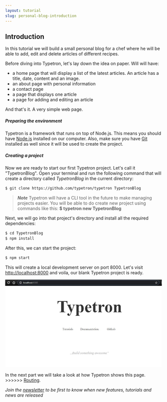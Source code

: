 ```yaml
---
layout: tutorial
slug: personal-blog-introduction
---
```


## Introduction
    
In this tutorial we will build a small personal blog for a chef where he will be able to add, edit and delete articles
of different recipes.

Before diving into Typetron, let's lay down the idea on paper. Will will have:
 - a home page that will display a list of the latest articles. An article has a title, date, content and an image.
 - an about page with personal information
 - a contact page
 - a page that displays one article 
 - a page for adding and editing an article
 
And that's it. A very simple web page.
 
##### Preparing the environment

Typetron is a framework that runs on top of Node.js. This means you should have [Node.js](https://nodejs.org/)
installed on our computer. Also, make sure you have [Git](https://git-scm.com/) installed as well since it will be 
used to create the project. 

##### Creating a project

Now we are ready to start our first Typetron project. Let's call it "TypetronBlog". Open your terminal and run
the following command that will create a directory called _TypetronBlog_ in the current directory:

```bash
$ git clone https://github.com/typetron/typetron TypetronBlog
```
> **_Note_** Typetron will have a CLI tool in the future to make managing projects easier. You will be able to
> do create new project using commands like this: **$ typetron new TypetronBlog** 
 
Next, we will go into that project's directory and install all the required dependencies:
```bash
$ cd TypetronBlog
$ npm install
```

After this, we can start the project:
```bash
$ npm start
```
This will create a local development server on port 8000.
Let's visit [http://localhost:8000](http://localhost:8000) and voila, our blank Typetron project is ready.

<p align="center" class="window">
  <img src="/images/tutorials/blog/new.jpg" />
</p>

In the next part we will take a look at how Typetron shows this page. >>>>>> [Routing](routing).

_Join the [newsletter](/) to be first to know when new features, tutorials and news are released_ 
